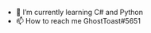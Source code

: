 - 🌱 I’m currently learning C# and Python
- 📫 How to reach me GhostToast#5651

<!---
GhostToastDev/GhostToastDev is a ✨ special ✨ repository because its `README.md` (this file) appears on your GitHub profile.
You can click the Preview link to take a look at your changes.
--->
